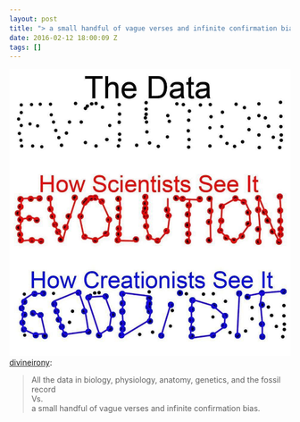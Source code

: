 ```yaml
---
layout: post
title: "> a small handful of vague verses and infinite confirmation bias."
date: 2016-02-12 18:00:09 Z
tags: []
---
```

![](/media/2016/02/139180540444.jpg)
[divineirony](http://divineirony.tumblr.com/post/139176972547/all-the-data-in-biology-physiology-anatomy):

> All the data in biology, physiology, anatomy, genetics, and the fossil record  
> Vs.  
> a small handful of vague verses and infinite confirmation bias.
